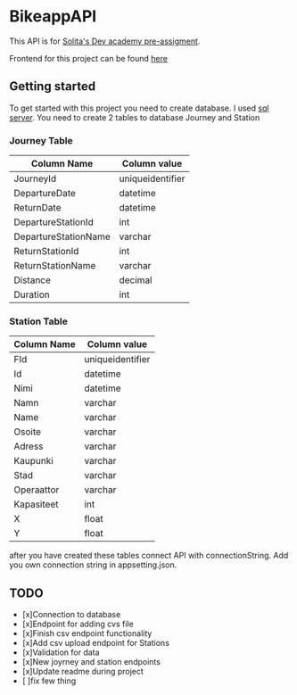# **BikeappAPI**

This API is for [Solita's Dev academy pre-assigment](https://github.com/solita/dev-academy-2023-exercise).

Frontend for this project can be found [here](https://github.com/SSuopanki/Bikeapp)

## **Getting started**
To get started with this project you need to create database. I used [sql server](https://www.microsoft.com/en-us/sql-server/sql-server-downloads). You need to create 2 tables to database Journey and Station
### Journey Table
| Column Name | Column value |
| ------------- | ------------- |
| JourneyId  | uniqueidentifier  |
| DepartureDate | datetime   |
| ReturnDate  | datetime  |
| DepartureStationId  | int   |
| DepartureStationName   | varchar   |
| ReturnStationId   | int   |
| ReturnStationName  | varchar   |
| Distance   | decimal   |
| Duration   | int   |

### Station Table


| Column Name | Column value |
| ------------- | ------------- |
| FId  | uniqueidentifier  |
| Id | datetime   |
| Nimi  | datetime  |
| Namn  | varchar   |
| Name   | varchar   |
| Osoite   | varchar   |
| Adress  | varchar   |
| Kaupunki   | varchar   |
| Stad   | varchar   |
| Operaattor   | varchar   |
| Kapasiteet   | int   |
| X   | float   |
| Y   | float  |

after you have created these tables connect API with connectionString. Add you own connection string in appsetting.json.



## **TODO**
- [x]Connection to database 
- [x]Endpoint for adding cvs file
- [x]Finish csv endpoint functionality
- [x]Add csv upload endpoint for Stations
- [x]Validation for data
- [x]New joyrney and station endpoints 
- [x]Update readme during project
- [ ]fix few thing
